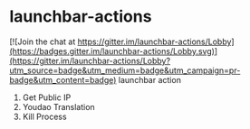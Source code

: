 # launchbar-actions

[![Join the chat at https://gitter.im/launchbar-actions/Lobby](https://badges.gitter.im/launchbar-actions/Lobby.svg)](https://gitter.im/launchbar-actions/Lobby?utm_source=badge&utm_medium=badge&utm_campaign=pr-badge&utm_content=badge)
launchbar action

1. Get Public IP
2. Youdao Translation
3. Kill Process
